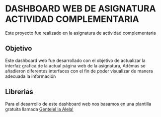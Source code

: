 # DASHBOARD WEB DE ASIGNATURA ACTIVIDAD COMPLEMENTARIA
Este proyecto fue realizado en la asignatura de actividad complementaria
## Objetivo
Este dashboard web fue desarrollado con el objetivo de actualizar la interfaz grafica de la actual página web de la asignatura, Adémas se añadieron diferentes interfaces con el fin de poder visualizar de manera adecuada la información
## Librerias
Para el desarrollo de este dashboard web nos basamos en una plantilla gratuita llamada [Gentelel la Alela!](http://https://colorlib.com/polygon/gentelella/ "Gentellela Alela!")

